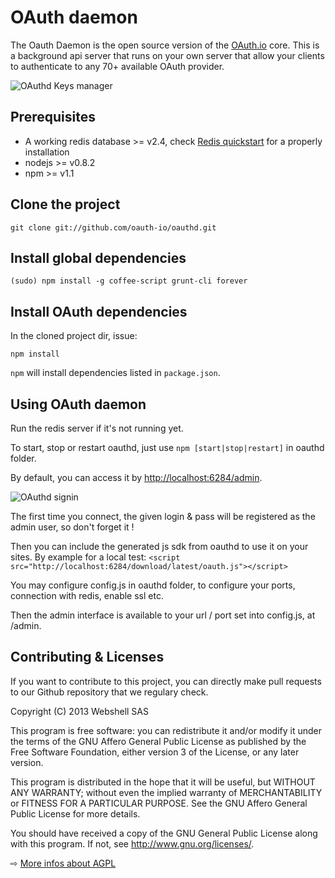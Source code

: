 # OAuth daemon

The Oauth Daemon is the open source version of the [OAuth.io](https://oauth.io) core. This is a background api server that runs on your own server that allow your clients to authenticate to any 70+ available OAuth provider.

![OAuthd Keys manager](https://oauth.io/img/oauthd-keymanager.png "Keys manager")

## Prerequisites

- A working redis database >= v2.4, check [Redis quickstart](http://redis.io/topics/quickstart) for a properly installation
- nodejs >= v0.8.2
- npm >= v1.1

## Clone the project

    git clone git://github.com/oauth-io/oauthd.git

## Install global dependencies

    (sudo) npm install -g coffee-script grunt-cli forever

## Install OAuth dependencies

In the cloned project dir, issue:

    npm install

`npm` will install dependencies listed in `package.json`.

## Using OAuth daemon

Run the redis server if it's not running yet.

To start, stop or restart oauthd, just use
`npm [start|stop|restart]` in oauthd folder.

By default, you can access it by [http://localhost:6284/admin](http://localhost:6284/admin).

![OAuthd signin](https://oauth.io/img/oauthd-signin.png "OAuthd")

The first time you connect, the given login & pass will be registered as the admin user, so don't forget it !

Then you can include the generated js sdk from oauthd to use it on your sites. By example for a local test:
`<script src="http://localhost:6284/download/latest/oauth.js"></script>`

You may configure config.js in oauthd folder, to configure your ports, connection with redis, enable ssl etc.

Then the admin interface is available to your url / port set into config.js, at /admin.

## Contributing & Licenses

If you want to contribute to this project, you can directly make pull requests to our Github repository that we regulary check.

Copyright (C) 2013 Webshell SAS

This program is free software: you can redistribute it and/or modify
it under the terms of the GNU Affero General Public License as published by
the Free Software Foundation, either version 3 of the License, or
any later version.

This program is distributed in the hope that it will be useful,
but WITHOUT ANY WARRANTY; without even the implied warranty of
MERCHANTABILITY or FITNESS FOR A PARTICULAR PURPOSE. See the
GNU Affero General Public License for more details.

You should have received a copy of the GNU General Public License
along with this program. If not, see <http://www.gnu.org/licenses/>.

⇨ [More infos about AGPL](http://www.tldrlegal.com/license/gnu-affero-general-public-license-v3-%28agpl-3.0%29)
